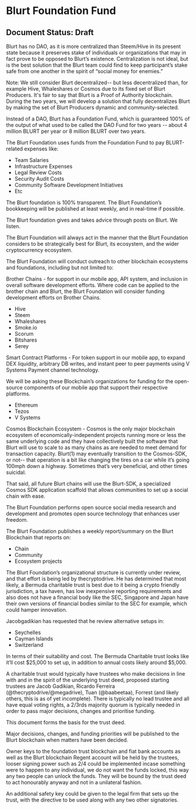 # Blurt Foundation Fund

## Document Status: Draft

Blurt has no DAO, as it is more centralized than Steem/Hive in its present state because it preserves stake of individuals or organizations that may in fact prove to be opposed to Blurt’s existence. Centralization is not ideal, but is the best solution that the Blurt team could find to keep participant’s stake safe from one another in the spirit of “social money for enemies.”

Note: We still consider Blurt decentralized-- but less decentralized than, for example Hive, Whaleshares or Cosmos due to its fixed set of Blurt Producers. It's fair to say that Blurt is a Proof of Authority blockchain. During the two years, we will develop a solution that fully decentralizes Blurt by making the set of Blurt Producers dynamic and community-selected.

Instead of a DAO, Blurt has a Foundation Fund, which is guaranteed 100% of the output of what used to be called the DAO Fund for two years -- about 4 million BLURT per year or 8 million BLURT over two years.

The Blurt Foundation uses funds from the Foundation Fund to pay BLURT-related expenses like:

- Team Salaries
- Infrastructure Expenses
- Legal Review Costs
- Security Audit Costs
- Community Software Development Initiatives
- Etc

The Blurt foundation is 100% transparent. The Blurt Foundation’s bookkeeping will be published at least weekly, and in real-time if possible.

The Blurt foundation gives and takes advice through posts on Blurt. We listen.

The Blurt Foundation will always act in the manner that the Blurt Foundation considers to be strategically best for Blurt, its ecosystem, and the wider cryptocurrency ecosystem.

The Blurt Foundation will conduct outreach to other blockchain ecosystems and foundations, including but not limited to:

Brother Chains - for support in our mobile app, API system, and inclusion in overall software development efforts. Where code can be applied to the brother chain and Blurt, the Blurt Foundation will consider funding development efforts on Brother Chains.

- Hive
- Steem
- Whaleshares
- Smoke.io
- Scorum
- Bitshares
- Serey

Smart Contract Platforms - For token support in our mobile app, to expand DEX liquidity, arbitrary DB writes, and instant peer to peer payments using V Systems Payment channel technology.

We will be asking these Blockchain’s organizations for funding for the open-source components of our mobile app that support their respective platforms.

- Ethereum
- Tezos
- V Systems

Cosmos Blockchain Ecosystem - Cosmos is the only major blockchain ecosystem of economically-independent projects running more or less the same underlying code and they have collectively built the software that Blurt will use to scale to as many chains as are needed to meet demand for transaction capacity. Blurt(1) may eventually transition to the Cosmos-SDK, or not-- that operation is a bit like changing the tires on a car while it’s going 100mph down a highway. Sometimes that’s very beneficial, and other times suicidal.

That said, all future Blurt chains will use the Blurt-SDK, a specialized Cosmos SDK application scaffold that allows communities to set up a social chain with ease.

The Blurt Foundation performs open source social media research and development and promotes open source technology that enhances user freedom.

The Blurt Foundation publishes a weekly report/summary on the Blurt Blockchain that reports on:

- Chain
- Community
- Ecosystem projects

The Blurt Foundation’s organizational structure is currently under review, and that effort is being led by thecryptodrive. He has determined that most likely, a Bermuda charitable trust is best due to it being a crypto friendly jurisdiction, a tax haven, has low inexpensive reporting requirements and also does not have a financial body like the SEC, Singapore and Japan have their own versions of financial bodies similar to the SEC for example, which could hamper innovation.

Jacobgadikian has requested that he review alternative setups in:

- Seychelles
- Cayman Islands
- Switzerland

In terms of their suitability and cost. The Bermuda Charitable trust looks like it’ll cost $25,000 to set up, in addition to annual costs likely around $5,000.

A charitable trust would typically have trustees who make decisions in line with and in the spirit of the underlying trust deed, proposed starting trustees are Jacob Gadikian, Ricardo Ferreira (@thecryptodrive/@megadrive), Tuan (@baabeetaa), Forrest (and likely others, this is as of yet incomplete). There is typically no lead trustee and all have equal voting rights, a 2/3rds majority quorum is typically needed in order to pass major decisions, changes and prioritise funding.

This document forms the basis for the trust deed.

Major decisions, changes, and funding priorities will be published to the Blurt blockchain when matters have been decided.

Owner keys to the foundation trust blockchain and fiat bank accounts as well as the Blurt blockchain Regent account will be held by the trustees, looser signing power such as 2/4 could be implemented incase something were to happen to any individual, we do not want the funds locked, this way any two people can unlock the funds. They will be bound by the trust deed to act honourably anyway and not in a unilateral fashion.

An additional safety key could be given to the legal firm that sets up the trust, with the directive to be used along with any two other signatories.
